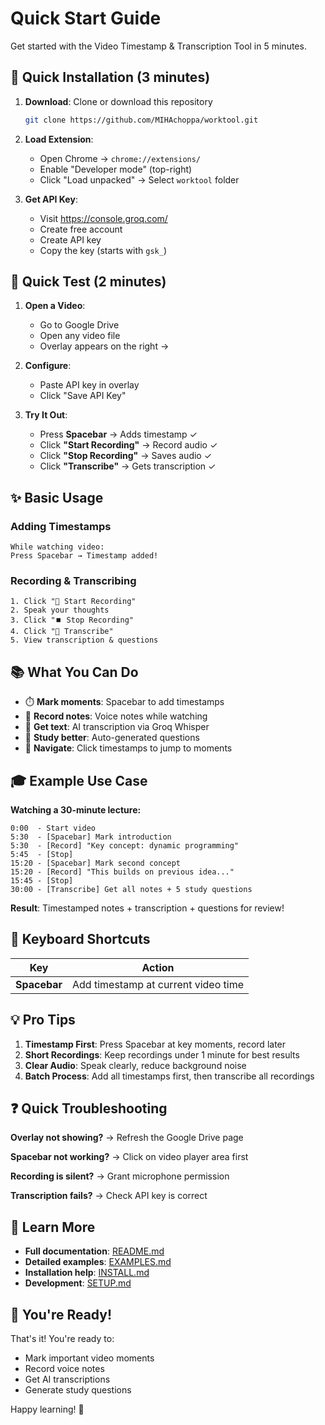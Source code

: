 # Quick Start Guide

Get started with the Video Timestamp & Transcription Tool in 5 minutes.

## 🚀 Quick Installation (3 minutes)

1. **Download**: Clone or download this repository
   ```bash
   git clone https://github.com/MIHAchoppa/worktool.git
   ```

2. **Load Extension**:
   - Open Chrome → `chrome://extensions/`
   - Enable "Developer mode" (top-right)
   - Click "Load unpacked" → Select `worktool` folder

3. **Get API Key**:
   - Visit https://console.groq.com/
   - Create free account
   - Create API key
   - Copy the key (starts with `gsk_`)

## 🎯 Quick Test (2 minutes)

1. **Open a Video**:
   - Go to Google Drive
   - Open any video file
   - Overlay appears on the right →

2. **Configure**:
   - Paste API key in overlay
   - Click "Save API Key"

3. **Try It Out**:
   - Press **Spacebar** → Adds timestamp ✓
   - Click **"Start Recording"** → Record audio ✓
   - Click **"Stop Recording"** → Saves audio ✓
   - Click **"Transcribe"** → Gets transcription ✓

## ✨ Basic Usage

### Adding Timestamps
```
While watching video:
Press Spacebar → Timestamp added!
```

### Recording & Transcribing
```
1. Click "🎤 Start Recording"
2. Speak your thoughts
3. Click "⏹️ Stop Recording"
4. Click "📝 Transcribe"
5. View transcription & questions
```

## 📚 What You Can Do

- ⏱️ **Mark moments**: Spacebar to add timestamps
- 🎤 **Record notes**: Voice notes while watching
- 📝 **Get text**: AI transcription via Groq Whisper
- 🤔 **Study better**: Auto-generated questions
- 🎯 **Navigate**: Click timestamps to jump to moments

## 🎓 Example Use Case

**Watching a 30-minute lecture:**

```
0:00  - Start video
5:30  - [Spacebar] Mark introduction
5:30  - [Record] "Key concept: dynamic programming"
5:45  - [Stop]
15:20 - [Spacebar] Mark second concept
15:20 - [Record] "This builds on previous idea..."
15:45 - [Stop]
30:00 - [Transcribe] Get all notes + 5 study questions
```

**Result**: Timestamped notes + transcription + questions for review!

## 🔧 Keyboard Shortcuts

| Key | Action |
|-----|--------|
| **Spacebar** | Add timestamp at current video time |

## 💡 Pro Tips

1. **Timestamp First**: Press Spacebar at key moments, record later
2. **Short Recordings**: Keep recordings under 1 minute for best results
3. **Clear Audio**: Speak clearly, reduce background noise
4. **Batch Process**: Add all timestamps first, then transcribe all recordings

## ❓ Quick Troubleshooting

**Overlay not showing?**
→ Refresh the Google Drive page

**Spacebar not working?**
→ Click on video player area first

**Recording is silent?**
→ Grant microphone permission

**Transcription fails?**
→ Check API key is correct

## 📖 Learn More

- **Full documentation**: [README.md](README.md)
- **Detailed examples**: [EXAMPLES.md](EXAMPLES.md)
- **Installation help**: [INSTALL.md](INSTALL.md)
- **Development**: [SETUP.md](SETUP.md)

## 🎉 You're Ready!

That's it! You're ready to:
- Mark important video moments
- Record voice notes
- Get AI transcriptions
- Generate study questions

Happy learning! 🚀

